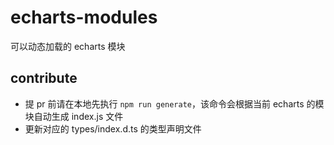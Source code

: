 # echarts-modules
可以动态加载的 echarts 模块

## contribute
- 提 pr 前请在本地先执行 `npm run generate`，该命令会根据当前 echarts 的模块自动生成 index.js 文件
- 更新对应的 types/index.d.ts 的类型声明文件
